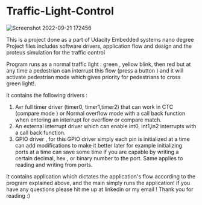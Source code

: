 # Traffic-Light-Control
![Screenshot 2022-09-21 172456](https://user-images.githubusercontent.com/81693710/191546093-b00d36f6-dc05-4ae0-81da-9855e9ea96be.png)


This is a project done as a part of Udacity Embedded systems nano degree
Project files includes software drivers, application flow and design and the proteus simulation for the traffic control

Program runs as a normal traffic light : green , yellow blink, then red but at any time a pedestrian can interrupt this flow (press a button ) and 
it will activate pedestrian mode which gives priority for pedestrians to cross green light!.

It contains the following drivers :
 1. Avr full timer driver (timer0, timer1,timer2) that can work in CTC (compare mode ) or Normal overflow mode with a call back function when entering an interrupt for overflow or compare match.
  2. An external interrupt driver which can enable int0, int1,in2 interrupts with a call back function.
  3. GPIO driver , for this GPIO driver simply each pin is initialized at a time can add modifications to make it better later for example initializing ports at a time
  can save some time if you are capable by writing a certain decimal, hex , or binary number to the port. Same applies to reading and writing from ports.

It contains application which dictates the application's flow according to the program explained above, and the main simply runs the application!
if you have any questions please hit me up at linkedin or my email ! Thank you for reading :)

